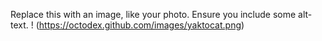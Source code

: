 Replace this with an image, like your photo. Ensure you include some alt-text.
! (https://octodex.github.com/images/yaktocat.png)
